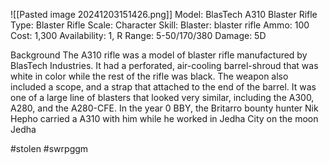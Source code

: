 ![[Pasted image 20241203151426.png]]
Model: BlasTech A310 Blaster Rifle
Type: Blaster Rifle
Scale: Character
Skill: Blaster: blaster rifle
Ammo: 100
Cost: 1,300
Availability: 1, R
Range: 5-50/170/380
Damage: 5D

Background
The A310 rifle was a model of blaster rifle manufactured by BlasTech Industries. It had a perforated, air-cooling barrel-shroud that was white in color while the rest of the rifle was black. The weapon also included a scope, and a strap that attached to the end of the barrel. It was one of a large line of blasters that looked very similar, including the A300, A280, and the A280-CFE. In the year 0 BBY, the Britarro bounty hunter Nik Hepho carried a A310 with him while he worked in Jedha City on the moon Jedha

#stolen #swrpggm